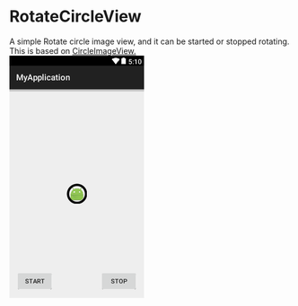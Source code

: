 # RotateCircleView
A simple Rotate circle image view, and it can be started or stopped rotating. This is based on [CircleImageView.](https://github.com/hdodenhof/CircleImageView)<br/>
![github](https://github.com/hhbgk/RotateCircleView/blob/master/screenshort.png "github") 
